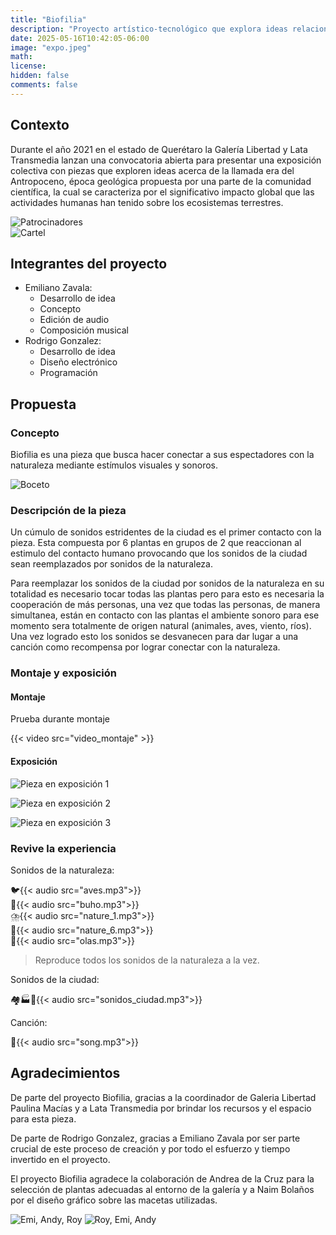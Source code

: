 ```yaml
---
title: "Biofilia"
description: "Proyecto artístico-tecnológico que explora ideas relacionadas al antropoceno"
date: 2025-05-16T10:42:05-06:00
image: "expo.jpeg"
math: 
license: 
hidden: false
comments: false 
---
```


## Contexto

Durante el año 2021 en el estado de Querétaro la Galería Libertad y Lata Transmedia
lanzan una convocatoria abierta para presentar una exposición colectiva con
piezas que exploren ideas acerca de la llamada era del Antropoceno, época
geológica propuesta por una parte de la comunidad científica, la cual se
caracteriza por el significativo impacto global que las actividades humanas
han tenido sobre los ecosistemas terrestres.

![Patrocinadores](sponsor.png)  
![Cartel](flyer.png)

## Integrantes del proyecto

- Emiliano Zavala:
  - Desarrollo de idea
  - Concepto
  - Edición de audio  
  - Composición musical
- Rodrigo Gonzalez:
  - Desarrollo de idea
  - Diseño electrónico
  - Programación
  
## Propuesta

### Concepto

Biofilia es una pieza que busca hacer conectar a sus espectadores con la
naturaleza mediante estímulos visuales y sonoros.

![Boceto](Boceto.png)

### Descripción de la pieza

Un cúmulo de sonidos estridentes de la ciudad es el primer contacto con la pieza.
Esta compuesta por 6 plantas en grupos de 2 que reaccionan al estimulo del contacto
humano provocando que los sonidos de la ciudad sean reemplazados por sonidos
de la naturaleza.  

Para reemplazar los sonidos de la ciudad por sonidos de la naturaleza en su totalidad
es necesario tocar todas las plantas pero para esto es necesaria la cooperación
de más personas, una vez que todas las personas, de manera simultanea, están en contacto
con las plantas el ambiente sonoro para ese momento sera totalmente de origen
natural (animales, aves, viento, ríos). Una vez logrado esto los sonidos se desvanecen
para dar lugar a una canción como recompensa por lograr conectar con la naturaleza.

### Montaje y exposición

#### Montaje

Prueba durante montaje

{{< video src="video_montaje" >}}

#### Exposición

![Pieza en exposición 1](expo4.png)

![Pieza en exposición 2](expo3.png)

![Pieza en exposición 3](expo1.jpeg)

### Revive la experiencia

Sonidos de la naturaleza:

🐦{{< audio src="aves.mp3">}}  
🦉{{< audio src="buho.mp3">}}  
⛈️{{< audio src="nature_1.mp3">}}  
🦗{{< audio src="nature_6.mp3">}}  
🌊{{< audio src="olas.mp3">}}  

>Reproduce todos los sonidos de la naturaleza a la vez.

Sonidos de la ciudad:

🏘️🏭🚗{{< audio src="sonidos_ciudad.mp3">}}

Canción:

🎵{{< audio src="song.mp3">}}

## Agradecimientos

De parte del proyecto Biofilia, gracias a la coordinador de Galeria Libertad
Paulina Macías y a Lata Transmedia por brindar los recursos y el espacio
para esta pieza.  

De parte de Rodrigo Gonzalez, gracias a Emiliano Zavala por ser parte crucial
de este proceso de creación y por todo el esfuerzo y tiempo invertido
en el proyecto.

El proyecto Biofilia agradece la colaboración de Andrea de la Cruz para la
selección de plantas adecuadas al entorno de la galería y a Naim Bolaños por
el diseño gráfico sobre las macetas utilizadas.

![Emi, Andy, Roy](team1.jpeg)
![Roy, Emi, Andy](team2.jpeg)
